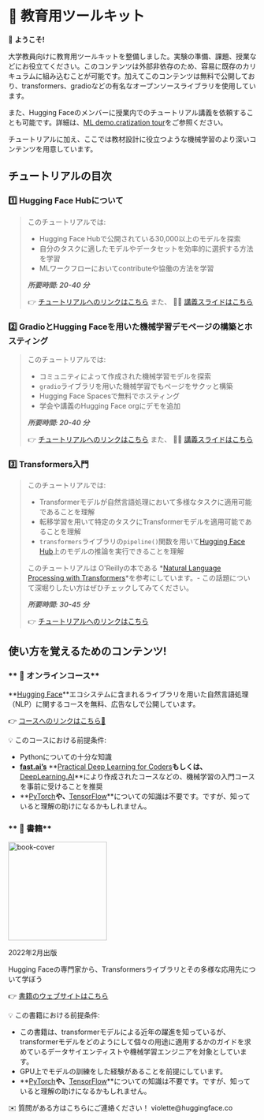 # 🤗 教育用ツールキット

<aside>

👋 **ようこそ!**

大学教員向けに教育用ツールキットを整備しました。実験の準備、課題、授業などにお役立てください。このコンテンツは外部非依存のため、容易に既存のカリキュラムに組み込むことが可能です。加えてこのコンテンツは無料で公開しており、transformers、gradioなどの有名なオープンソースライブラリを使用しています。

また、Hugging Faceのメンバーに授業内でのチュートリアル講義を依頼することも可能です。詳細は、[ML demo.cratization tour](https://www.notion.so/ML-Demo-cratization-tour-with-66847a294abd4e9785e85663f5239652)をご参照ください。

チュートリアルに加え、ここでは教材設計に役立つような機械学習のより深いコンテンツを用意しています。

</aside>

## **チュートリアルの目次**

### 1️⃣ Hugging Face Hubについて

> このチュートリアルでは:
>
> - Hugging Face Hubで公開されている30,000以上のモデルを探索
> - 自分のタスクに適したモデルやデータセットを効率的に選択する方法を学習
> - MLワークフローにおいてcontributeや協働の方法を学習
>
> **_所要時間: 20-40 分_**
>
> 👉 [チュートリアルへのリンクはこちら](https://huggingface2.notion.site/Workshop-A-Tour-through-the-Hugging-Face-Hub-2098e4bae9ba4288857e85c87ff1c851) また、 👩‍🏫 [講義スライドはこちら](https://docs.google.com/presentation/d/1zQqpFTcpNLV7haj2Inw2qKHq8DjfZEaiObW1ZkLvPWM/edit?usp=sharing)

### 2️⃣ GradioとHugging Faceを用いた機械学習デモページの構築とホスティング
> このチュートリアルでは:
>
> - コミュニティによって作成された機械学習モデルを探索
> - `gradio`ライブラリを用いた機械学習でもページをサクッと構築
> - Hugging Face Spacesで無料でホスティング
> - 学会や講義のHugging Face orgにデモを追加
>
> **_所要時間: 20-40 分_**
>
> 👉 [チュートリアルへのリンクはこちら](https://colab.research.google.com/github/huggingface/education-toolkit/blob/main/tutorials/EN/02_ml-demos-with-gradio.ipynb) また、 👩‍🏫 [講義スライドはこちら](https://docs.google.com/presentation/d/14EU_xjtINXtpidWLnUvfcEpmxN46ORS-PLpwfUf8C1I/edit?usp=sharing)

### 3️⃣ Transformers入門

> このチュートリアルでは:
>
> - Transformerモデルが自然言語処理において多様なタスクに適用可能であることを理解
> - 転移学習を用いて特定のタスクにTransformerモデルを適用可能であることを理解
> - `transformers`ライブラリの`pipeline()`関数を用いて[Hugging Face Hub](https://huggingface.co/models)上のモデルの推論を実行できることを理解
>
> このチュートリアルは O'Reillyの本である *[Natural Language Processing with Transformers](https://transformersbook.com/)*を参考にしています。- この話題について深堀りしたい方はぜひチェックしてみてください。
>
> **_所要時間: 30-45 分_**
>
> 👉 [チュートリアルへのリンクはこちら](https://colab.research.google.com/github/huggingface/education-toolkit/blob/main/tutorials/EN/03_getting-started-with-transformers.ipynb)

## **使い方を覚えるためのコンテンツ!**

### ** 🤗 オンラインコース**

**[Hugging Face](https://huggingface.co/)**エコシステムに含まれるライブラリを用いた自然言語処理（NLP）に関するコースを無料、広告なしで公開しています。

👉 [コースへのリンクはこちら🤗](https://huggingface.co/course/chapter1/1)

<aside>
💡 このコースにおける前提条件:

- Pythonについての十分な知識
- **[fast.ai’s](https://www.fast.ai/)** **[Practical Deep Learning for Coders](https://course.fast.ai/)**もしくは、**[DeepLearning.AI](https://www.deeplearning.ai/)**により作成されたコースなどの、機械学習の入門コースを事前に受けることを推奨
- **[PyTorch](https://pytorch.org/)**や、**[TensorFlow](https://www.tensorflow.org/)**についての知識は不要です。ですが、知っていると理解の助けになるかもしれません。
</aside>

### ** 🤗 書籍**

<img alt="book-cover" height=200 src="../../images/book_cover.jpg" id="book-cover"/>

2022年2月出版

Hugging Faceの専門家から、Transformersライブラリとその多様な応用先について学ぼう

👉 [書籍のウェブサイトはこちら](https://transformersbook.com/)

<aside>
💡 この書籍における前提条件:

- この書籍は、transformerモデルによる近年の躍進を知っているが、transformerモデルをどのようにして個々の用途に適用するかのガイドを求めているデータサイエンティストや機械学習エンジニアを対象としています。
- GPU上でモデルの訓練をした経験があることを前提にしています。
- **[PyTorch](https://pytorch.org/)**や、**[TensorFlow](https://www.tensorflow.org/)**についての知識は不要です。ですが、知っていると理解の助けになるかもしれません。
</aside>

<aside>
✉️ 質問がある方はこちらにご連絡ください！ violette@huggingface.co 

</aside>
